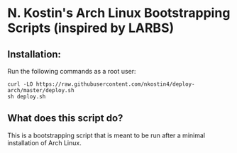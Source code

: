 # N. Kostin's Arch Linux Bootstrapping Scripts (inspired by LARBS)

## Installation:

Run the following commands as a root user:

```
curl -LO https://raw.githubusercontent.com/nkostin4/deploy-arch/master/deploy.sh
sh deploy.sh
```

## What does this script do?

This is a bootstrapping script that is meant to be run after a minimal installation of Arch Linux.
